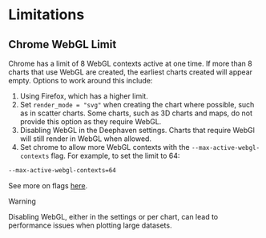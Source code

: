# Limitations

## Chrome WebGL Limit
Chrome has a limit of 8 WebGL contexts active at one time.
If more than 8 charts that use WebGL are created, the earliest charts created will appear empty.
Options to work around this include:
1. Using Firefox, which has a higher limit.
2. Set `render_mode = "svg"` when creating the chart where possible, such as in scatter charts.
Some charts, such as 3D charts and maps, do not provide this option as they require WebGL.
3. Disabling WebGL in the Deephaven settings. Charts that require WebGl will still render in WebGL when allowed.
4. Set chrome to allow more WebGL contexts with the `--max-active-webgl-contexts` flag.
For example, to set the limit to 64:
```bash
--max-active-webgl-contexts=64
```
See more on flags [here]((https://www.chromium.org/developers/how-tos/run-chromium-with-flags/).).

> [!WARNING]
> Disabling WebGL, either in the settings or per chart, can lead to performance issues when plotting large datasets.

